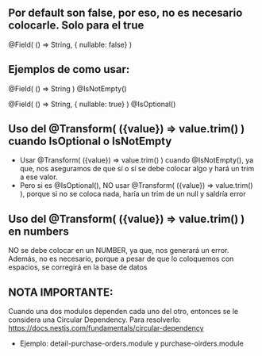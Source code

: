 ## Por default son false, por eso, no es necesario colocarle. Solo para el true
@Field( () => String, { nullable: false} )

## Ejemplos de como usar:
@Field( () => String )
@IsNotEmpty()

@Field( () => String, { nullable: true} )
@IsOptional()

## Uso del @Transform( ({value}) => value.trim() ) cuando IsOptional o IsNotEmpty
- Usar @Transform( ({value}) => value.trim() ) cuando @IsNotEmpty(), ya que, nos aseguramos de que sí o sí se debe colocar algo y hará un trim a ese valor.
- Pero si es @IsOptional(), NO usar @Transform( ({value}) => value.trim() ), porque si no se coloca nada, haría un trim de un null y saldría error

## Uso del @Transform( ({value}) => value.trim() ) en numbers
NO se debe colocar en un NUMBER, ya que, nos generará un error. Además, no es necesario, porque a pesar de que lo coloquemos con espacios, se corregirá en la base de datos

## NOTA IMPORTANTE:
Cuando una dos modulos dependen cada uno del otro, entonces se le considera una Circular Dependency.
Para resolverlo: https://docs.nestjs.com/fundamentals/circular-dependency
- Ejemplo: detail-purchase-orders.module y purchase-oirders.module